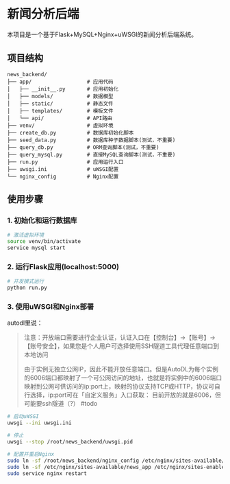 # 新闻分析后端

本项目是一个基于Flask+MySQL+Nginx+uWSGI的新闻分析后端系统。

## 项目结构

```
news_backend/
├── app/                  # 应用代码
│   ├── __init__.py       # 应用初始化
│   ├── models/           # 数据模型
│   ├── static/           # 静态文件
│   ├── templates/        # 模板文件
│   └── api/              # API路由
├── venv/                 # 虚拟环境
├── create_db.py          # 数据库初始化脚本
├── seed_data.py          # 数据库种子数据脚本(测试，不重要)
├── query_db.py           # ORM查询脚本(测试，不重要)
├── query_mysql.py        # 直接MySQL查询脚本(测试，不重要)
├── run.py                # 应用运行入口
├── uwsgi.ini             # uWSGI配置
└── nginx_config          # Nginx配置
```

## 使用步骤

### 1. 初始化和运行数据库

```bash
# 激活虚拟环境
source venv/bin/activate
service mysql start
```

### 2. 运行Flask应用(localhost:5000)

```bash
# 开发模式运行
python run.py
```

### 3. 使用uWSGI和Nginx部署
autodl里说：
>注意：开放端口需要进行企业认证，认证入口在【控制台】→【账号】→【账号安全】，如果您是个人用户可选择使用SSH隧道工具代理任意端口到本地访问
>
> 由于实例无独立公网IP，因此不能开放任意端口。但是AutoDL为每个实例的6006端口都映射了一个可公网访问的地址，也就是将实例中的6006端口映射到公网可供访问的ip:port上，映射的协议支持TCP或HTTP，协议可自行选择，ip:port可在「自定义服务」入口获取：
目前开放的就是6006，但可能要ssh隧道（?） #todo
```bash
# 启动uWSGI
uwsgi --ini uwsgi.ini

# 停止
uwsgi --stop /root/news_backend/uwsgi.pid

# 配置并重启Nginx
sudo ln -sf /root/news_backend/nginx_config /etc/nginx/sites-available/news_app
sudo ln -sf /etc/nginx/sites-available/news_app /etc/nginx/sites-enabled/
sudo service nginx restart
```